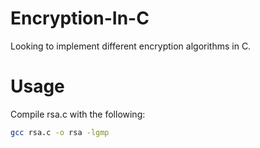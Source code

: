 # Encryption-In-C
Looking to implement different encryption algorithms in C.

# Usage

Compile rsa.c with the following:
```bash
gcc rsa.c -o rsa -lgmp
```
